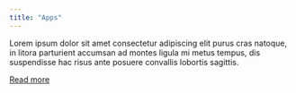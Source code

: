 ```yaml
---
title: "Apps"
---
```


Lorem ipsum dolor sit amet consectetur adipiscing elit purus cras natoque, in litora parturient accumsan ad montes ligula mi metus tempus, dis suspendisse hac risus ante posuere convallis lobortis sagittis.

[Read more](/our-work)
